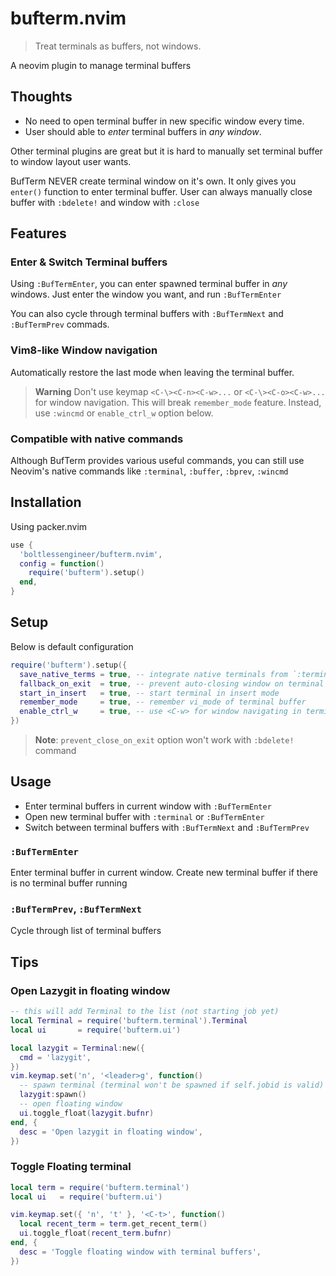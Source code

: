 # bufterm.nvim

> Treat terminals as buffers, not windows.

A neovim plugin to manage terminal buffers

## Thoughts

- No need to open terminal buffer in new specific window every time.
- User should able to *enter* terminal buffers in *any window*.

Other terminal plugins are great but it is hard to manually set terminal buffer to window layout user wants.

BufTerm NEVER create terminal window on it's own. It only gives you `enter()` function to enter terminal buffer. User can always manually close buffer with `:bdelete!` and window with `:close`

## Features

### Enter & Switch Terminal buffers

Using `:BufTermEnter`, you can enter spawned terminal buffer in *any* windows. Just enter the window you want, and run `:BufTermEnter`

You can also cycle through terminal buffers with `:BufTermNext` and `:BufTermPrev` commads.

### Vim8-like Window navigation

Automatically restore the last mode when leaving the terminal buffer.

> **Warning**
> Don't use keymap `<C-\><C-n><C-w>...` or `<C-\><C-o><C-w>...` for window navigation. This will break `remember_mode` feature.
> Instead, use `:wincmd` or `enable_ctrl_w` option below.

### Compatible with native commands

Although BufTerm provides various useful commands, you can still use Neovim's native commands like `:terminal`, `:buffer`, `:bprev`, `:wincmd`

## Installation

Using packer.nvim

```lua
use {
  'boltlessengineer/bufterm.nvim',
  config = function()
    require('bufterm').setup()
  end,
}
```

## Setup

Below is default configuration

```lua
require('bufterm').setup({
  save_native_terms = true, -- integrate native terminals from `:terminal` command
  fallback_on_exit  = true, -- prevent auto-closing window on terminal exit
  start_in_insert   = true, -- start terminal in insert mode
  remember_mode     = true, -- remember vi_mode of terminal buffer
  enable_ctrl_w     = true, -- use <C-w> for window navigating in terminal mode (like vim8)
})
```
> **Note**: `prevent_close_on_exit` option won't work with `:bdelete!` command

## Usage

- Enter terminal buffers in current window with `:BufTermEnter`
- Open new terminal buffer with `:terminal` or `:BufTermEnter`
- Switch between terminal buffers with `:BufTermNext` and `:BufTermPrev`

### `:BufTermEnter`

Enter terminal buffer in current window.
Create new terminal buffer if there is no terminal buffer running

### `:BufTermPrev`, `:BufTermNext`

Cycle through list of terminal buffers

## Tips

### Open Lazygit in floating window

```lua
-- this will add Terminal to the list (not starting job yet)
local Terminal = require('bufterm.terminal').Terminal
local ui       = require('bufterm.ui')

local lazygit = Terminal:new({
  cmd = 'lazygit',
})
vim.keymap.set('n', '<leader>g', function()
  -- spawn terminal (terminal won't be spawned if self.jobid is valid)
  lazygit:spawn()
  -- open floating window
  ui.toggle_float(lazygit.bufnr)
end, {
  desc = 'Open lazygit in floating window',
})
```

### Toggle Floating terminal
```lua
local term = require('bufterm.terminal')
local ui   = require('bufterm.ui')

vim.keymap.set({ 'n', 't' }, '<C-t>', function()
  local recent_term = term.get_recent_term()
  ui.toggle_float(recent_term.bufnr)
end, {
  desc = 'Toggle floating window with terminal buffers',
})
```
